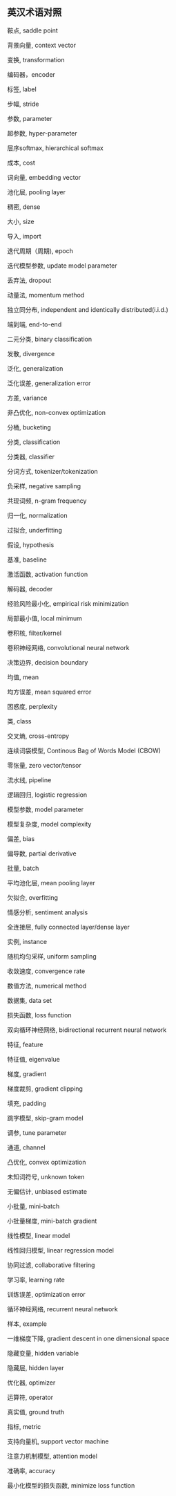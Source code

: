 ## 英汉术语对照

鞍点, saddle point

背景向量, context vector

变换, transformation

编码器，encoder

标签, label

步幅, stride

参数, parameter

超参数, hyper-parameter

层序softmax, hierarchical softmax

成本, cost

词向量, embedding vector

池化层, pooling layer

稠密, dense

大小, size

导入, import

迭代周期（周期), epoch

迭代模型参数, update model parameter

丢弃法, dropout

动量法, momentum method

独立同分布, independent and identically distributed(i.i.d.)

端到端, end-to-end

二元分类, binary classification

发散, divergence

泛化, generalization

泛化误差, generalization error

方差, variance

非凸优化, non-convex optimization

分桶, bucketing

分类, classification

分类器, classifier

分词方式, tokenizer/tokenization

负采样, negative sampling

共现词频, n-gram frequency

归一化, normalization

过拟合, underfitting

假设, hypothesis

基准, baseline

激活函数, activation function

解码器, decoder

经验风险最小化, empirical risk minimization

局部最小值, local minimum

卷积核, filter/kernel

卷积神经网络, convolutional neural network

决策边界, decision boundary

均值, mean

均方误差, mean squared error 

困惑度, perplexity

类, class

交叉熵, cross-entropy

连续词袋模型, Continous Bag of Words Model (CBOW)

零张量, zero vector/tensor

流水线, pipeline

逻辑回归, logistic regression

模型参数, model parameter

模型复杂度, model complexity

偏差, bias

偏导数, partial derivative

批量, batch

平均池化层, mean pooling layer

欠拟合, overfitting

情感分析, sentiment analysis

全连接层, fully connected layer/dense layer

实例, instance

随机均匀采样, uniform sampling

收敛速度, convergence rate

数值方法, numerical method

数据集, data set

损失函数, loss function

双向循环神经网络, bidirectional recurrent neural network

特征, feature

特征值, eigenvalue

梯度, gradient

梯度裁剪, gradient clipping

填充, padding

跳字模型, skip-gram model

调参, tune parameter

通道, channel

凸优化, convex optimization

未知词符号, unknown token

无偏估计, unbiased estimate

小批量, mini-batch

小批量梯度, mini-batch gradient

线性模型, linear model

线性回归模型, linear regression model

协同过滤, collaborative filtering

学习率, learning rate

训练误差, optimization error

循环神经网络, recurrent neural network

样本, example

一维梯度下降, gradient descent in one dimensional space

隐藏变量, hidden variable

隐藏层, hidden layer

优化器, optimizer

运算符, operator

真实值, ground truth

指标, metric

支持向量机, support vector machine

注意力机制模型, attention model

准确率, accuracy

最小化模型的损失函数, minimize loss function

